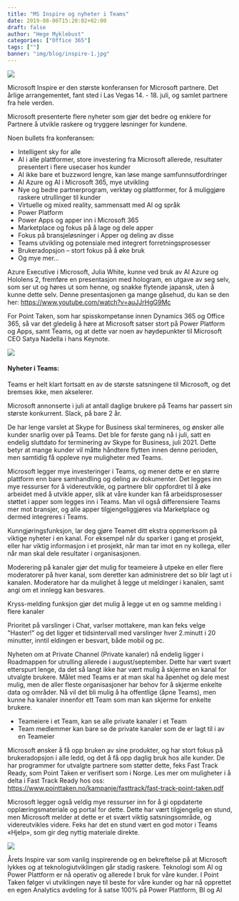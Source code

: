```yaml
---
title: "MS Inspire og nyheter i Teams"
date: 2019-08-06T15:20:02+02:00
draft: false
author: "Hege Myklebust"
categories: ["Office 365"]
tags: [""]
banner: "img/blog/inspire-1.jpg"
---
```


<img class="img-fluid mt-3 mb-3" src="/img/blog/inspire-1.jpg" /> 

Microsoft Inspire er den største konferansen for Microsoft partnere. Det årlige arrangementet, fant sted i Las Vegas 14. - 18. juli, og samlet partnere fra hele verden.

Microsoft presenterte flere nyheter som gjør det bedre og enklere for Partnere å utvikle raskere og tryggere løsninger for kundene.

Noen bullets fra konferansen:

* Intelligent sky for alle
* AI i alle plattformer, store investering fra Microsoft allerede, resultater presentert i flere usecaser hos kunder
* AI ikke bare et buzzword lengre, kan løse mange samfunnsutfordringer
* AI Azure og AI i Microsoft 365, mye utvikling 
* Nye og bedre partnerprogram, verktøy og plattformer, for å muliggjøre raskere utrullinger til kunder
* Virtuelle og mixed reality, sammensatt med AI og språk
* Power Platform
* Power Apps og apper inn i Microsoft 365 
* Marketplace og fokus på å lage og dele apper
* Fokus på bransjeløsninger i Apper og deling av disse
* Teams utvikling og potensiale med integrert forretningsprosesser
* Brukeradopsjon – stort fokus på å øke bruk
* Og mye mer…

Azure Executive i Microsoft, Julia White, kunne ved bruk av AI Azure og Hololens 2, fremføre en presentasjon med hologram, en utgave av seg selv, som ser ut og høres ut som henne, og  snakke flytende japansk, uten å kunne dette selv. Denne presentasjonen ga mange gåsehud, du kan se den her: https://www.youtube.com/watch?v=auJJrHgG9Mc

For Point Taken, som har spisskompetanse innen Dynamics 365 og Office 365, så var det gledelig å høre at Microsoft satser stort på Power Platform og Apps, samt Teams, og at dette var noen av høydepunkter til Microsoft CEO Satya Nadella i hans Keynote.

<img class="img-fluid mt-3 mb-3" src="/img/blog/inspire-2.jpg" /> 
  

#### Nyheter i Teams:
Teams er helt klart fortsatt en av de største satsningene til Microsoft, og det bremses ikke, men akselerer.

Microsoft annonserte i juli at antall daglige brukere på Teams har passert sin største konkurrent. Slack, på bare 2 år. 

De har lenge varslet at Skype for Business skal termineres, og ønsker alle kunder snarlig over på Teams. 
Det ble for første gang nå i juli, satt en endelig sluttdato for terminering av Skype for Business, juli 2021. Dette betyr at mange kunder vil måtte håndtere flytten innen denne perioden, men samtidig få oppleve nye muligheter med Teams.

Microsoft legger mye investeringer i Teams, og mener dette er en større plattform enn bare samhandling og deling av dokumenter. Det legges inn mye ressurser for å videreutvikle, og partnere blir oppfordret til å øke arbeidet med å utvikle apper, slik at våre kunder kan få arbeidsprosesser støttet i apper som legges inn i Teams. Man vil også differensiere Teams mer mot bransjer, og alle apper tilgjengeliggjøres via Marketplace og dermed integreres i Teams.

Kunngjøringsfunksjon, lar deg gjøre Teamet ditt ekstra oppmerksom på viktige nyheter i en kanal. For eksempel når du sparker i gang et prosjekt, eller har viktig informasjon i et prosjekt, når man tar imot en ny kollega, eller når man skal dele resultater i organisasjonen.

Moderering på kanaler gjør det mulig for teameiere å utpeke en eller flere moderatorer på hver kanal, som deretter kan administrere det so blir lagt ut i kanalen. Moderatore har da mulighet å legge ut meldinger i kanalen, samt angi om et innlegg kan besvares. 

Kryss-melding funksjon gjør det mulig å legge ut en og samme melding i flere kanaler

Prioritet på varslinger i Chat, varlser mottakere, man kan feks velge "Haster!" og det ligger et tidsintervall med varslinger hver 2.minutt i 20 minutter, inntil eldingen er besvart, både mobil og pc.

Nyheten om at Private Channel (Private kanaler) nå endelig ligger i Roadmappen for utrulling allerede i august/september. Dette har vært svært etterspurt lenge, da det så langt ikke har vært mulig å skjerme en kanal for utvalgte brukere. Målet med Teams er at man skal ha åpenhet og dele mest mulig, men de aller fleste organisasjoner har behov for å skjerme enkelte data og områder. Nå vil det bli mulig å ha offentlige (åpne Teams), men kunne ha kanaler innenfor ett Team som man kan skjerme for enkelte brukere.

* Teameiere i et Team, kan se alle private kanaler i et Team
* Team medlemmer kan bare se de private kanaler som de er lagt til i av en Teameier

Microsoft ønsker å få opp bruken av sine produkter, og har stort fokus på brukeradopsjon i alle ledd, og det å få opp daglig bruk hos alle kunder. De har programmer for utvalgte partnere som støtter dette, feks Fast Track Ready, som Point Taken er verifisert som i Norge. Les mer om muligheter i å delta i Fast Track Ready hos oss: https://www.pointtaken.no/kampanje/fasttrack/fast-track-point-taken.pdf

Microsoft legger også veldig mye ressurser inn for å gi oppdaterte opplæringsmateriale og portal for dette. Dette har vært tilgjengelig en stund, men Microsoft melder at dette er et svært viktig satsningsområde, og videreutvikles videre.
Feks har det en stund vært en god motor i Teams «Hjelp», som gir deg nyttig materiale direkte.
 
<img class="img-fluid mt-3 mb-3" src="/img/blog/inspire-3.jpg" /> 

Årets Inspire var som vanlig inspirerende og en bekreftelse på at Microsoft lykkes og at teknologiutviklingen går stadig raskere.
Teknologi som AI og Power Plattform er nå operativ og allerede I bruk for våre kunder. I Point Taken følger vi utviklingen nøye til
beste for våre kunder og har nå opprettet en egen Analytics avdeling for å satse 100% på Power Plattform, BI og AI

